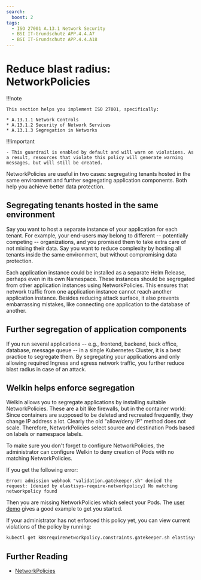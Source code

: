 ```yaml
---
search:
  boost: 2
tags:
  - ISO 27001 A.13.1 Network Security
  - BSI IT-Grundschutz APP.4.4.A7
  - BSI IT-Grundschutz APP.4.4.A18
---
```


# Reduce blast radius: NetworkPolicies

!!!note

    This section helps you implement ISO 27001, specifically:

    * A.13.1.1 Network Controls
    * A.13.1.2 Security of Network Services
    * A.13.1.3 Segregation in Networks

!!!important

    - This guardrail is enabled by default and will warn on violations. As a result, resources that violate this policy will generate warning messages, but will still be created.

NetworkPolicies are useful in two cases: segregating tenants hosted in the same environment and further segregating application components. Both help you achieve better data protection.

## Segregating tenants hosted in the same environment

Say you want to host a separate instance of your application for each tenant. For example, your end-users may belong to different -- potentially competing -- organizations, and you promised them to take extra care of not mixing their data. Say you want to reduce complexity by hosting all tenants inside the same environment, but without compromising data protection.

Each application instance could be installed as a separate Helm Release, perhaps even in its own Namespace. These instances should be segregated from other application instances using NetworkPolicies. This ensures that network traffic from one application instance cannot reach another application instance. Besides reducing attack surface, it also prevents embarrassing mistakes, like connecting one application to the database of another.

## Further segregation of application components

If you run several applications -- e.g., frontend, backend, back office, database, message queue -- in a single Kubernetes Cluster, it is a best practice to segregate them.
By segregating your applications and only allowing required Ingress and egress network traffic, you further reduce blast radius in case of an attack.

## Welkin helps enforce segregation

Welkin allows you to segregate applications by installing suitable NetworkPolicies. These are a bit like firewalls, but in the container world: Since containers are supposed to be deleted and recreated frequently, they change IP address a lot. Clearly the old "allow/deny IP" method does not scale. Therefore, NetworkPolicies select source and destination Pods based on labels or namespace labels.

To make sure you don't forget to configure NetworkPolicies, the administrator can configure Welkin to deny creation of Pods with no matching NetworkPolicies.

If you get the following error:

```error
Error: admission webhook "validation.gatekeeper.sh" denied the request: [denied by elastisys-require-networkpolicy] No matching networkpolicy found
```

Then you are missing NetworkPolicies which select your Pods. The [user demo](https://github.com/elastisys/welkin/blob/main/user-demo/deploy/welkin-user-demo/templates/networkpolicy.yaml) gives a good example to get you started.

If your administrator has not enforced this policy yet, you can view current violations of the policy by running:

```bash
kubectl get k8srequirenetworkpolicy.constraints.gatekeeper.sh elastisys-require-networkpolicy -ojson | jq .status.violations
```

## Further Reading

- [NetworkPolicies](https://kubernetes.io/docs/concepts/services-networking/network-policies/)
